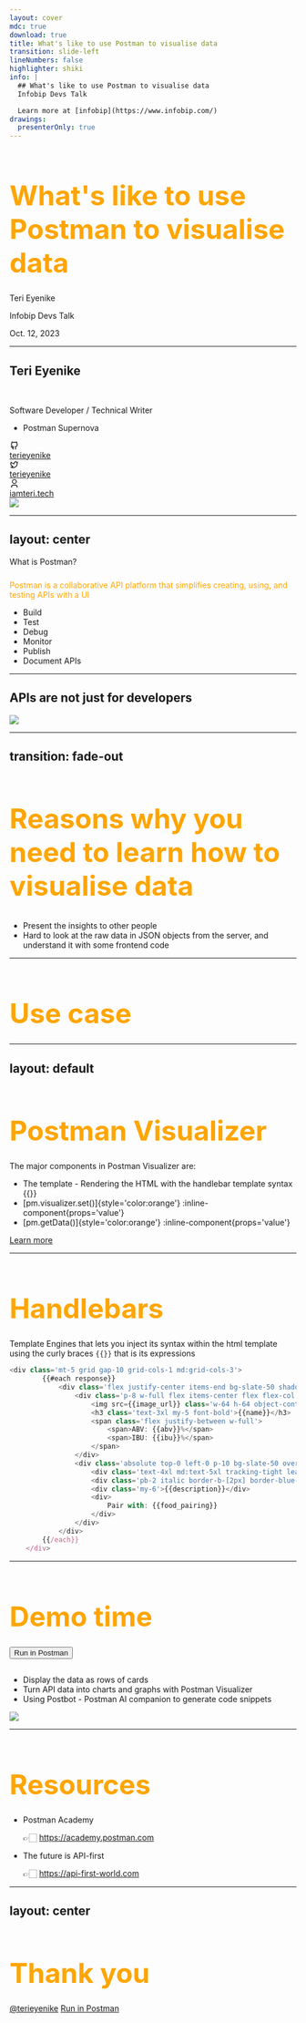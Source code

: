 ```yaml
---
layout: cover
mdc: true
download: true
title: What's like to use Postman to visualise data
transition: slide-left
lineNumbers: false
highlighter: shiki
info: |
  ## What's like to use Postman to visualise data
  Infobip Devs Talk

  Learn more at [infobip](https://www.infobip.com/)
drawings:
  presenterOnly: true
---
```


# What's like to use Postman to visualise data

<p class='text-2xl'>Teri Eyenike</p>

<div class='absolute bottom-0'>
  <span class='text-orange-500'>Infobip Devs Talk</span>
  <p class='text-slate-400'>Oct. 12, 2023</p>
</div>

<!--
Ask the audience, how many of them use Postman.

But today, I'll show you how to use Postman to visualise data from sending a request.
-->

---

<div class='grid grid-cols-2 gap-4 place-items-center'>
<div>
  <h2 class='text-4xl font-bold'>Teri Eyenike</h2>

  <p style='margin-top: 3rem' class='text-orange-500'>Software Developer / Technical Writer</p>

  - Postman Supernova

<div class='my-10 grid grid-cols-[40px_1fr] w-min gap-y-4'>
  <svg class="slidev-icon opacity-50" viewBox="0 0 24 24" width="1.2em" height="1.2em"><path fill="currentColor" d="M5.884 18.653c-.3-.2-.558-.456-.86-.816a50.59 50.59 0 0 1-.466-.579c-.463-.575-.755-.841-1.056-.95a1 1 0 1 1 .675-1.882c.752.27 1.261.735 1.947 1.588c-.094-.117.34.427.433.539c.19.227.33.365.44.438c.204.137.588.196 1.15.14c.024-.382.094-.753.202-1.096c-2.968-.725-4.648-2.64-4.648-6.396c0-1.238.37-2.355 1.058-3.291c-.218-.894-.185-1.975.302-3.192a1 1 0 0 1 .63-.583c.081-.024.127-.034.208-.047c.803-.123 1.937.17 3.415 1.097a11.731 11.731 0 0 1 2.687-.308c.912 0 1.819.103 2.684.308c1.477-.933 2.614-1.227 3.422-1.097c.085.014.158.032.218.051a1 1 0 0 1 .616.58c.487 1.215.52 2.296.302 3.19c.691.936 1.058 2.045 1.058 3.292c0 3.758-1.674 5.666-4.642 6.393c.125.415.19.878.19 1.38c0 .664-.002 1.299-.007 2.01c0 .19-.002.394-.005.706a1 1 0 0 1-.018 1.957c-1.14.228-1.984-.532-1.984-1.524l.002-.447l.005-.705c.005-.707.008-1.338.008-1.997c0-.697-.184-1.152-.426-1.361c-.661-.57-.326-1.654.541-1.751c2.966-.334 4.336-1.483 4.336-4.66c0-.955-.312-1.745-.913-2.405a1 1 0 0 1-.189-1.044c.166-.415.236-.957.095-1.614l-.01.002c-.491.14-1.11.44-1.858.95a1 1 0 0 1-.833.135a9.626 9.626 0 0 0-2.592-.35c-.89 0-1.772.12-2.592.35a1 1 0 0 1-.829-.133c-.753-.507-1.374-.807-1.87-.947c-.143.653-.072 1.194.093 1.607a1 1 0 0 1-.189 1.044c-.597.656-.913 1.459-.913 2.404c0 3.172 1.371 4.33 4.322 4.66c.865.098 1.202 1.178.545 1.749c-.193.167-.43.732-.43 1.364v3.149c0 .986-.834 1.726-1.96 1.529a1 1 0 0 1-.04-1.963v-.99c-.91.062-1.661-.087-2.254-.484Z"></path></svg>
  <div>
    <a href='https://github.com/terieyenike' target='_blank'>terieyenike</a>
  </div>
  <svg class="slidev-icon opacity-50" viewBox="0 0 24 24" width="1.2em" height="1.2em"><path fill="currentColor" d="M15.35 5.55a2.9 2.9 0 0 0-2.9 2.846l-.028 1.575a.6.6 0 0 1-.68.584l-1.562-.213c-2.053-.28-4.021-1.225-5.91-2.798c-.597 3.31.57 5.603 3.383 7.372L9.4 16.014a.6.6 0 0 1 .035.992L7.843 18.17c.947.06 1.846.018 2.592-.13c4.718-.942 7.855-4.492 7.855-10.348c0-.478-1.013-2.141-2.94-2.141Zm-4.9 2.81a4.9 4.9 0 0 1 8.385-3.355c.711-.005 1.316.175 2.668-.646c-.334 1.64-.5 2.353-1.213 3.332c0 7.641-4.697 11.358-9.464 12.309c-3.267.652-8.02-.419-9.38-1.842c.693-.053 3.513-.356 5.143-1.55c-1.38-.91-6.868-4.14-3.261-12.822c1.693 1.977 3.41 3.322 5.15 4.037c1.157.475 1.442.465 1.973.538Z"></path></svg>
  <div><a href="https://twitter.com/terieyenike" target="_blank">terieyenike</a></div>
  <svg class="slidev-icon opacity-50" viewBox="0 0 24 24" width="1.2em" height="1.2em"><path fill="currentColor" d="M20 22h-2v-2a3 3 0 0 0-3-3H9a3 3 0 0 0-3 3v2H4v-2a5 5 0 0 1 5-5h6a5 5 0 0 1 5 5v2Zm-8-9a6 6 0 1 1 0-12a6 6 0 0 1 0 12Zm0-2a4 4 0 1 0 0-8a4 4 0 0 0 0 8Z"></path></svg>
  <div><a href="https://iamteri.tech" target="_blank">iamteri.tech</a></div>
</div>
</div>

<div>
  <img src='https://res.cloudinary.com/terieyenike/image/upload/c_scale,w_500/v1666716203/teri.jpg' class='rounded-full border-x-8 border-orange-600 border-solid grayscale object-contain w-9/12' />
</div>
</div>

---
layout: center
---

<div>
  <p class='text-7xl font-bold' style='margin-bottom: 1.5rem'>What is Postman?</p>
</div>

<p style='color: orange'>Postman is a collaborative API platform that simplifies creating, using, and testing APIs with a UI</p>

<ul>
  <li v-click>Build</li>
  <li v-click>Test</li>
  <li v-click>Debug</li>
  <li v-click>Monitor</li>
  <li v-click>Publish</li>
  <li v-click>Document APIs</li>
</ul>

<!--
Postman is a collaborative HTTP client which allows you to create requests to get data from an API. In essence, Postman is a API platform used by developers to create, test, and build APIs.

There’s over 20 million folks already and 500,000 organisations using Postman, so chances are pretty high that you’re going to need to interact with it at some point on your journey as you work alongside tech professionals. Uber, Paypal, etc
-->

---

<h2>APIs are not just for developers</h2>

 <img src='https://everpath-course-content.s3-accelerate.amazonaws.com/instructor%2Fc3jrngphf22ys6kxwfiw0g9kk%2Fpublic%2F1664232653%2Fwho_works_with_apis.1664232652967.png' />


---
transition: fade-out
---

# Reasons why you need to learn how to visualise data

<ul style='margin-top: 2rem'>
  <li>Present the insights to other people</li>
  <li>Hard to look at the raw data in JSON objects from the server, and understand it with some frontend code</li>
</ul>

<style>
h1 {
  color: orange
}
</style>

<!--
present quick insights at standups or to the team during meetings from the data.

Sometimes, you want to present the data in a visual way for better understanding.
-->

---

# Use case

<Tweet id='1709885519755112632' scale='0.70' />


---
layout: default
---

# Postman Visualizer

The major components in Postman Visualizer are:

- The template - Rendering the HTML with the handlebar template syntax {{}}
- [pm.visualizer.set()]{style='color:orange'} :inline-component{props='value'}
- [pm.getData()]{style='color:orange'} :inline-component{props='value'}

<div class='absolute bottom-20'>
  <a href='https://www.postman.com/api-visualizer/' target='_blank'>Learn more</a>
</div>

<style>
.footnotes-sep {
  @apply mt-20 opacity-10;
}
.footnotes {
  @apply text-sm opacity-75;
}
.footnote-backref {
  display: none;
}
</style>

<!--
Postman Visualizer is built to help you act on data and not just look at it. Postman Visualizer is your API visualization companion.

In our string template, we use the handlebars templating engine syntax with the two curly braces to dynamically render the data from the API wrapped around the handlebars expression.
-->

---

# Handlebars

Template Engines that lets you inject its syntax within the html template using the curly braces `{{}}` that is its expressions

```js {2|5-6|8-9|13-15|17|21}
<div class='mt-5 grid gap-10 grid-cols-1 md:grid-cols-3'>
        {{#each response}}
            <div class='flex justify-center items-end bg-slate-50 shadow-lg relative'>
                <div class='p-8 w-full flex items-center flex flex-col'>
                    <img src={{image_url}} class='w-64 h-64 object-contain' />
                    <h3 class='text-3xl my-5 font-bold'>{{name}}</h3>
                    <span class='flex justify-between w-full'>
                        <span>ABV: {{abv}}%</span>
                        <span>IBU: {{ibu}}%</span>
                    </span>
                </div>
                <div class='absolute top-0 left-0 p-10 bg-slate-50 overflow-auto cursor-pointer w-full h-full opacity-0 transition duration-150 ease-out hover:opacity-90 leading-normal'>
                    <div class='text-4xl md:text-5xl tracking-tight leading-relaxed font-bold'>{{name}}</div>
                    <div class='pb-2 italic border-b-[2px] border-blue-500'>{{tagline}}</div>
                    <div class='my-6'>{{description}}</div>
                    <div>
                        Pair with: {{food_pairing}}
                    </div>
                </div>
            </div>
        {{/each}}
    </div>
```

<style>
h1 {
  font-size: 3rem;
  font-weight: 700;
  margin-bottom: 0.5em
}
</style>

---

# Demo time

<button class='bg-orange-500 text-white font-bold px-2 py-1'>
  <a href='https://www.postman.com/codedaily/workspace/my-workspace/collection/6619165-78feb494-9bde-4b6b-937c-3d27cb39ac3e?action=share&creator=6619165' target='_blank' style='text-decoration: none;'>Run in Postman</a>
</button>


<div class='flex justify-between'>
<ul style='margin-top: 2em'>
  <li v-click>Display the data as rows of cards</li>
  <li v-click>Turn API data into charts and graphs with Postman Visualizer</li>
  <li v-click>Using Postbot - Postman AI companion to generate code snippets</li>
</ul>
<img src='https://res.cloudinary.com/terieyenike/image/upload/v1696766172/punk_api_dllh3w.gif' v-click class='w-2/4' style='margin-right: 1rem' />
</div>



---

# Resources
- Postman Academy

  👉🏻 https://academy.postman.com

- The future is API-first

  👉🏻 https://api-first-world.com

<Tweet id='1711848096005607875' scale='0.5' />

---
layout: center
---

# Thank you

<div class='absolute bottom-8 left-8 right-8 text-slate-400 text-sm flex justify-between items-center px-5 py-5'>
  <span>
    <a href='https://twitter.com/terieyenike' target='_blank'>@terieyenike</a>
  </span>
  <span>
    <a href='https://www.postman.com/codedaily/workspace/my-workspace/collection/6619165-78feb494-9bde-4b6b-937c-3d27cb39ac3e?action=share&creator=6619165' target='_blank'>Run in Postman</a>
  </span>
</div>
